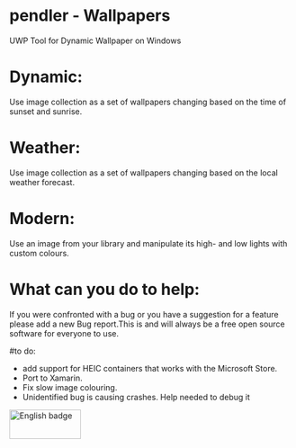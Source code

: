 # pendler - Wallpapers
 UWP Tool for Dynamic Wallpaper on Windows
 
 # Dynamic:
 Use image collection as a set of wallpapers changing based on the time of sunset and sunrise.
 
 # Weather:
 Use image collection as a set of wallpapers changing based on the local weather forecast.
 
 # Modern:
 Use an image from your library and manipulate its high- and low lights with custom colours.
 
 # What can you do to help:
 If you were confronted with a bug or you have a suggestion for a feature please add a new Bug report.This is and will always be a free open source software for everyone to use.
 
 #to do:
 - add support for HEIC containers that works with the Microsoft Store.
 - Port to Xamarin.
 - Fix slow image colouring.
 - Unidentified bug is causing crashes. Help needed to debug it
 
 
 
<a href='//www.microsoft.com/store/apps/9NTZ5KFHZR50?cid=storebadge&ocid=badge'><img src='https://assets.windowsphone.com/13484911-a6ab-4170-8b7e-795c1e8b4165/English_get_L_InvariantCulture_Default.png' alt='English badge' style='width: 127px; height: 52px;'/></a>
 
